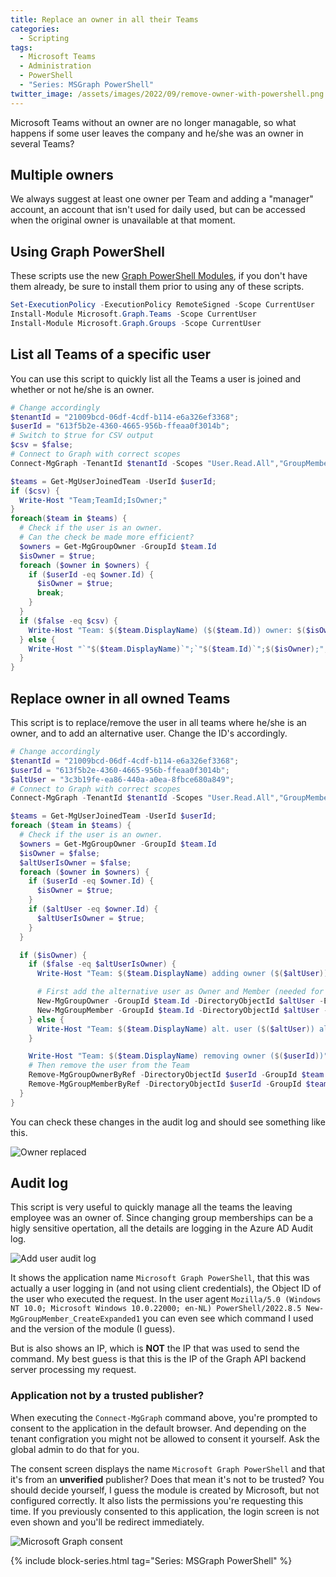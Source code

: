 ```yaml
---
title: Replace an owner in all their Teams
categories:
  - Scripting
tags:
  - Microsoft Teams
  - Administration
  - PowerShell
  - "Series: MSGraph PowerShell"
twitter_image: /assets/images/2022/09/remove-owner-with-powershell.png
---
```


Microsoft Teams without an owner are no longer managable, so what happens if some user leaves the company and he/she was an owner in several Teams?

<!--more-->

## Multiple owners

We always suggest at least one owner per Team and adding a "manager" account, an account that isn't used for daily used, but can be accessed when the original owner is unavailable at that moment.

## Using Graph PowerShell

These scripts use the new [Graph PowerShell Modules](https://docs.microsoft.com/en-us/powershell/microsoftgraph/get-started?view=graph-powershell-1.0), if you don't have them already, be sure to install them prior to using any of these scripts.

```powershell
Set-ExecutionPolicy -ExecutionPolicy RemoteSigned -Scope CurrentUser 
Install-Module Microsoft.Graph.Teams -Scope CurrentUser 
Install-Module Microsoft.Graph.Groups -Scope CurrentUser
```

## List all Teams of a specific user

You can use this script to quickly list all the Teams a user is joined and whether or not he/she is an owner.

```powershell
# Change accordingly
$tenantId = "21009bcd-06df-4cdf-b114-e6a326ef3368";
$userId = "613f5b2e-4360-4665-956b-ffeaa0f3014b";
# Switch to $true for CSV output
$csv = $false;
# Connect to Graph with correct scopes
Connect-MgGraph -TenantId $tenantId -Scopes "User.Read.All","GroupMember.ReadWrite.All"

$teams = Get-MgUserJoinedTeam -UserId $userId;
if ($csv) {
  Write-Host "Team;TeamId;IsOwner;"
}
foreach($team in $teams) {
  # Check if the user is an owner.
  # Can the check be made more efficient?
  $owners = Get-MgGroupOwner -GroupId $team.Id
  $isOwner = $true;
  foreach ($owner in $owners) {
    if ($userId -eq $owner.Id) {
      $isOwner = $true;
      break;
    }
  }
  if ($false -eq $csv) {
    Write-Host "Team: $($team.DisplayName) ($($team.Id)) owner: $($isOwner)"
  } else {
    Write-Host "`"$($team.DisplayName)`";`"$($team.Id)`";$($isOwner);";
  }
}
```

## Replace owner in all owned Teams

This script is to replace/remove the user in all teams where he/she is an owner, and to add an alternative user. Change the ID's accordingly.

```powershell
# Change accordingly
$tenantId = "21009bcd-06df-4cdf-b114-e6a326ef3368";
$userId = "613f5b2e-4360-4665-956b-ffeaa0f3014b";
$altUser = "3c3b19fe-ea86-440a-a0ea-8fbce680a849";
# Connect to Graph with correct scopes
Connect-MgGraph -TenantId $tenantId -Scopes "User.Read.All","GroupMember.ReadWrite.All"

$teams = Get-MgUserJoinedTeam -UserId $userId;
foreach ($team in $teams) {
  # Check if the user is an owner.
  $owners = Get-MgGroupOwner -GroupId $team.Id
  $isOwner = $false;
  $altUserIsOwner = $false;
  foreach ($owner in $owners) {
    if ($userId -eq $owner.Id) {
      $isOwner = $true;
    }
    if ($altUser -eq $owner.Id) {
      $altUserIsOwner = $true;
    }
  }

  if ($isOwner) {
    if ($false -eq $altUserIsOwner) {
      Write-Host "Team: $($team.DisplayName) adding owner ($($altUser))";

      # First add the alternative user as Owner and Member (needed for Teams...)
      New-MgGroupOwner -GroupId $team.Id -DirectoryObjectId $altUser -ErrorAction SilentlyContinue
      New-MgGroupMember -GroupId $team.Id -DirectoryObjectId $altUser -ErrorAction SilentlyContinue
    } else {
      Write-Host "Team: $($team.DisplayName) alt. user ($($altUser)) already an owner";
    }

    Write-Host "Team: $($team.DisplayName) removing owner ($($userId))";
    # Then remove the user from the Team
    Remove-MgGroupOwnerByRef -DirectoryObjectId $userId -GroupId $team.Id -ErrorAction SilentlyContinue
    Remove-MgGroupMemberByRef -DirectoryObjectId $userId -GroupId $team.Id -ErrorAction SilentlyContinue
  }
}
```

You can check these changes in the audit log and should see something like this.

![Owner replaced](/assets/images/2022/09/remove-owner-with-powershell.png)

## Audit log

This script is very useful to quickly manage all the teams the leaving employee was an owner of. Since changing group memberships can be a higly sensitive opertation, all the details are logging in the Azure AD Audit log.

![Add user audit log](/assets/images/2022/09/add-user-audit-log.png)

It shows the application name `Microsoft Graph PowerShell`, that this was actually a user logging in (and not using client credentials), the Object ID of the user who executed the request. In the user agent `Mozilla/5.0 (Windows NT 10.0; Microsoft Windows 10.0.22000; en-NL) PowerShell/2022.8.5 New-MgGroupMember_CreateExpanded1` you can even see which command I used and the version of the module (I guess).

But is also shows an IP, which is **NOT** the IP that was used to send the command. My best guess is that this is the IP of the Graph API backend server processing my request.

### Application not by a trusted publisher?

When executing the `Connect-MgGraph` command above, you're prompted to consent to the application in the default browser. And depending on the tenant configration you might not be allowed to consent it yourself. Ask the global admin to do that for you.

The consent screen displays the name `Microsoft Graph PowerShell` and that it's from an **unverified** publisher? Does that mean it's not to be trusted? You should decide yourself, I guess the module is created by Microsoft, but not configured correctly.
It also lists the permissions you're requesting this time. If you previously consented to this application, the login screen is not even shown and you'll be redirect immediately.

![Microsoft Graph consent](/assets/images/2022/09/graph-powershell-consent.png)

{% include block-series.html tag="Series: MSGraph PowerShell" %}
